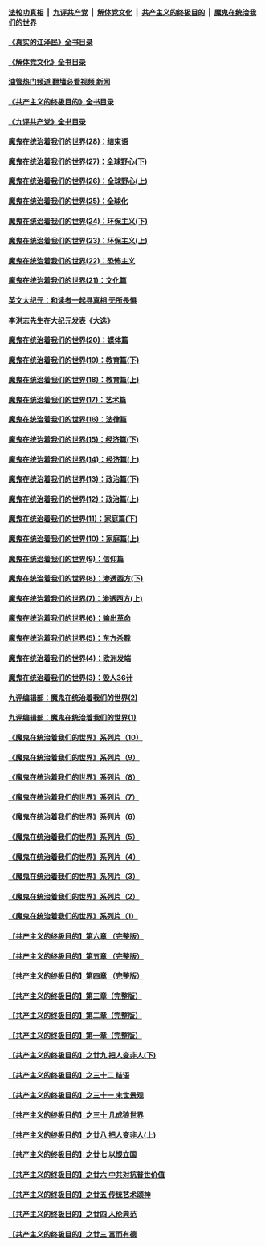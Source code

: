 ####  [法轮功真相](../../../../basic/blob/master/README.md?t=06221501) &nbsp;|&nbsp; [九评共产党](../../../../9ping.md/blob/master/README.md?t=06221501) &nbsp;|&nbsp; [解体党文化](../../../../jtdwh.md/blob/master/README.md?t=06221501)  &nbsp;|&nbsp; [共产主义的终极目的](../../../../gczydzjmd.md/blob/master/README.md?t=06221501) &nbsp;|&nbsp; [魔鬼在统治我们的世界](../../../../mgztzwmdsj.md/blob/master/README.md?t=06221501) 

#### [《真实的江泽民》全书目录](../pages/nsc422/n13721399.md?t=06221501) 

#### [《解体党文化》全书目录](../pages/nsc422/n13721157.md?t=06221501) 

#### [油管热门频道 翻墙必看视频 新闻](http://45.76.130.85:81/youtube.html?06221501)

#### [《共产主义的终极目的》全书目录](../pages/nsc422/n13721048.md?t=06221501) 

#### [《九评共产党》全书目录](../pages/nsc422/n13708085.md?t=06221501) 

#### [魔鬼在统治着我们的世界(28)：结束语](../pages/nsc422/n10936246.md?t=06221501) 

#### [魔鬼在统治着我们的世界(27)：全球野心(下)](../pages/nsc422/n10928319.md?t=06221501) 

#### [魔鬼在统治着我们的世界(26)：全球野心(上)](../pages/nsc422/n10900318.md?t=06221501) 

#### [魔鬼在统治着我们的世界(25)：全球化](../pages/nsc422/n10788205.md?t=06221501) 

#### [魔鬼在统治着我们的世界(24)：环保主义(下)](../pages/nsc422/n10695307.md?t=06221501) 

#### [魔鬼在统治着我们的世界(23)：环保主义(上)](../pages/nsc422/n10688613.md?t=06221501) 

#### [魔鬼在统治着我们的世界(22)：恐怖主义](../pages/nsc422/n10614727.md?t=06221501) 

#### [魔鬼在统治着我们的世界(21)：文化篇](../pages/nsc422/n10597706.md?t=06221501) 

#### [英文大纪元：和读者一起寻真相 无所畏惧](../pages/nsc422/n12542027.md?t=06221501) 

#### [李洪志先生在大纪元发表《大选》](../pages/nsc422/n12534746.md?t=06221501) 

#### [魔鬼在统治着我们的世界(20)：媒体篇](../pages/nsc422/n10586579.md?t=06221501) 

#### [魔鬼在统治着我们的世界(19)：教育篇(下)](../pages/nsc422/n10564808.md?t=06221501) 

#### [魔鬼在统治着我们的世界(18)：教育篇(上)](../pages/nsc422/n10526970.md?t=06221501) 

#### [魔鬼在统治着我们的世界(17)：艺术篇](../pages/nsc422/n10499093.md?t=06221501) 

#### [魔鬼在统治着我们的世界(16)：法律篇](../pages/nsc422/n10485969.md?t=06221501) 

#### [魔鬼在统治着我们的世界(15)：经济篇(下)](../pages/nsc422/n10469975.md?t=06221501) 

#### [魔鬼在统治着我们的世界(14)：经济篇(上)](../pages/nsc422/n10457370.md?t=06221501) 

#### [魔鬼在统治着我们的世界(13)：政治篇(下)](../pages/nsc422/n10448270.md?t=06221501) 

#### [魔鬼在统治着我们的世界(12)：政治篇(上)](../pages/nsc422/n10444576.md?t=06221501) 

#### [魔鬼在统治着我们的世界(11)：家庭篇(下)](../pages/nsc422/n10440961.md?t=06221501) 

#### [魔鬼在统治着我们的世界(10)：家庭篇(上)](../pages/nsc422/n10435448.md?t=06221501) 

#### [魔鬼在统治着我们的世界(9)：信仰篇](../pages/nsc422/n10432159.md?t=06221501) 

#### [魔鬼在统治着我们的世界(8)：渗透西方(下)](../pages/nsc422/n10429603.md?t=06221501) 

#### [魔鬼在统治着我们的世界(7)：渗透西方(上)](../pages/nsc422/n10426013.md?t=06221501) 

#### [魔鬼在统治着我们的世界(6)：输出革命](../pages/nsc422/n10421536.md?t=06221501) 

#### [魔鬼在统治着我们的世界(5)：东方杀戮](../pages/nsc422/n10417707.md?t=06221501) 

#### [魔鬼在统治着我们的世界(4)：欧洲发端](../pages/nsc422/n10414890.md?t=06221501) 

#### [魔鬼在统治着我们的世界(3)：毁人36计](../pages/nsc422/n10411583.md?t=06221501) 

#### [九评编辑部：魔鬼在统治着我们的世界(2)](../pages/nsc422/n10410036.md?t=06221501) 

#### [九评编辑部：魔鬼在统治着我们的世界(1)](../pages/nsc422/n10406825.md?t=06221501) 

#### [《魔鬼在统治着我们的世界》系列片（10）](../pages/nsc422/n12292670.md?t=06221501) 

#### [《魔鬼在统治着我们的世界》系列片（9）](../pages/nsc422/n12290859.md?t=06221501) 

#### [《魔鬼在统治着我们的世界》系列片（8）](../pages/nsc422/n12287445.md?t=06221501) 

#### [《魔鬼在统治着我们的世界》系列片（7）](../pages/nsc422/n12283425.md?t=06221501) 

#### [《魔鬼在统治着我们的世界》系列片（6）](../pages/nsc422/n12282314.md?t=06221501) 

#### [《魔鬼在统治着我们的世界》系列片（5）](../pages/nsc422/n12281419.md?t=06221501) 

#### [《魔鬼在统治着我们的世界》系列片（4）](../pages/nsc422/n12274024.md?t=06221501) 

#### [《魔鬼在统治着我们的世界》系列片（3）](../pages/nsc422/n12271322.md?t=06221501) 

#### [《魔鬼在统治着我们的世界》系列片（2）](../pages/nsc422/n12269049.md?t=06221501) 

#### [《魔鬼在统治着我们的世界》系列片（1）](../pages/nsc422/n12267575.md?t=06221501) 

#### [【共产主义的终极目的】第六章 （完整版）](../pages/nsc422/n11428913.md?t=06221501) 

#### [【共产主义的终极目的】第五章 （完整版）](../pages/nsc422/n11428912.md?t=06221501) 

#### [【共产主义的终极目的】第四章 （完整版）](../pages/nsc422/n11428907.md?t=06221501) 

#### [【共产主义的终极目的】第三章（完整版）](../pages/nsc422/n11428848.md?t=06221501) 

#### [【共产主义的终极目的】第二章（完整版）](../pages/nsc422/n11428831.md?t=06221501) 

#### [【共产主义的终极目的】第一章（完整版）](../pages/nsc422/n11417651.md?t=06221501) 

#### [【共产主义的终极目的】之廿九 把人变非人(下)](../pages/nsc422/n11344140.md?t=06221501) 

#### [【共产主义的终极目的】之三十二 结语](../pages/nsc422/n11360535.md?t=06221501) 

#### [【共产主义的终极目的】之三十一 末世景观](../pages/nsc422/n11351129.md?t=06221501) 

#### [【共产主义的终极目的】之三十 几成狼世界](../pages/nsc422/n11348280.md?t=06221501) 

#### [【共产主义的终极目的】之廿八 把人变非人(上)](../pages/nsc422/n11340492.md?t=06221501) 

#### [【共产主义的终极目的】之廿七 以恨立国](../pages/nsc422/n11336944.md?t=06221501) 

#### [【共产主义的终极目的】之廿六 中共对抗普世价值](../pages/nsc422/n11324785.md?t=06221501) 

#### [【共产主义的终极目的】之廿五 传统艺术颂神](../pages/nsc422/n11296396.md?t=06221501) 

#### [【共产主义的终极目的】之廿四 人伦典范](../pages/nsc422/n11296397.md?t=06221501) 

#### [【共产主义的终极目的】之廿三 富而有德](../pages/nsc422/n11283598.md?t=06221501) 

<img src='http://gfw-breaker.win/goodnews/indexes/nsc422.md' width='0px' height='0px'/>
